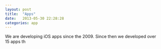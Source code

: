 ```yaml
---
layout: post
title:  "Apps"
date:   2013-05-30 22:28:28
categories: app
---
```


We are developing iOS apps since the 2009. Since then we developed over 15 apps th